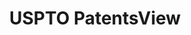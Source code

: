 ---
description: PatentsView includes US patent data including raw data and disambugations
  of inventors and assignees, also inventor gender.
title: USPTO PatentsView
url: https://www.patentsview.org/download/
uuid: cf1780b1-e265-4e49-8d1d-83b9cfe0fd9a
---